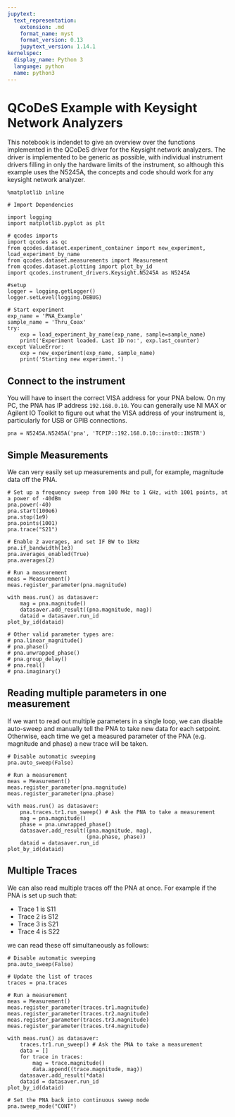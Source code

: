 ```yaml
---
jupytext:
  text_representation:
    extension: .md
    format_name: myst
    format_version: 0.13
    jupytext_version: 1.14.1
kernelspec:
  display_name: Python 3
  language: python
  name: python3
---
```


# QCoDeS Example with Keysight Network Analyzers

This notebook is indendet to give an overview over the functions implemented in the QCoDeS driver for the Keysight network analyzers. The driver is implemented to be generic as possible, with individual instrument drivers filling in only the hardware limits of the instrument, so although this example uses the N5245A, the concepts and code should work for any keysight network analyzer.

```{code-cell} ipython3
%matplotlib inline
```

```{code-cell} ipython3
# Import Dependencies

import logging
import matplotlib.pyplot as plt

# qcodes imports
import qcodes as qc
from qcodes.dataset.experiment_container import new_experiment, load_experiment_by_name
from qcodes.dataset.measurements import Measurement
from qcodes.dataset.plotting import plot_by_id
import qcodes.instrument_drivers.Keysight.N5245A as N5245A

#setup
logger = logging.getLogger()
logger.setLevel(logging.DEBUG)

# Start experiment
exp_name = 'PNA_Example'
sample_name = 'Thru_Coax'
try:
    exp = load_experiment_by_name(exp_name, sample=sample_name)
    print('Experiment loaded. Last ID no:', exp.last_counter)
except ValueError:
    exp = new_experiment(exp_name, sample_name)
    print('Starting new experiment.')
```

## Connect to the instrument

You will have to insert the correct VISA address for your PNA below. On my PC, the PNA has IP address `192.168.0.10`. You can generally use NI MAX or Agilent IO Toolkit to figure out what the VISA address of your instrument is, particularly for USB or GPIB connections.

```{code-cell} ipython3
pna = N5245A.N5245A('pna', 'TCPIP::192.168.0.10::inst0::INSTR')
```

## Simple Measurements

We can very easily set up measurements and pull, for example, magnitude data off the PNA.

```{code-cell} ipython3
# Set up a frequency sweep from 100 MHz to 1 GHz, with 1001 points, at a power of -40dBm
pna.power(-40)
pna.start(100e6)
pna.stop(1e9)
pna.points(1001)
pna.trace("S21")

# Enable 2 averages, and set IF BW to 1kHz
pna.if_bandwidth(1e3)
pna.averages_enabled(True)
pna.averages(2)

# Run a measurement
meas = Measurement()
meas.register_parameter(pna.magnitude)

with meas.run() as datasaver:
    mag = pna.magnitude()
    datasaver.add_result((pna.magnitude, mag))
    dataid = datasaver.run_id
plot_by_id(dataid)

# Other valid parameter types are:
# pna.linear_magnitude()
# pna.phase()
# pna.unwrapped_phase()
# pna.group_delay()
# pna.real()
# pna.imaginary()
```

## Reading multiple parameters in one measurement

If we want to read out multiple parameters in a single loop, we can disable auto-sweep and manually tell the PNA to take new data for each setpoint. Otherwise, each time we get a measured parameter of the PNA (e.g. magnitude and phase) a new trace will be taken.

```{code-cell} ipython3
# Disable automatic sweeping
pna.auto_sweep(False)

# Run a measurement
meas = Measurement()
meas.register_parameter(pna.magnitude)
meas.register_parameter(pna.phase)

with meas.run() as datasaver:
    pna.traces.tr1.run_sweep() # Ask the PNA to take a measurement
    mag = pna.magnitude()
    phase = pna.unwrapped_phase()
    datasaver.add_result((pna.magnitude, mag),
                         (pna.phase, phase))
    dataid = datasaver.run_id
plot_by_id(dataid)
```

## Multiple Traces

We can also read multiple traces off the PNA at once. For example if the PNA is set up such that:
 - Trace 1 is S11
 - Trace 2 is S12
 - Trace 3 is S21
 - Trace 4 is S22

we can read these off simultaneously as follows:

```{code-cell} ipython3
# Disable automatic sweeping
pna.auto_sweep(False)

# Update the list of traces
traces = pna.traces

# Run a measurement
meas = Measurement()
meas.register_parameter(traces.tr1.magnitude)
meas.register_parameter(traces.tr2.magnitude)
meas.register_parameter(traces.tr3.magnitude)
meas.register_parameter(traces.tr4.magnitude)

with meas.run() as datasaver:
    traces.tr1.run_sweep() # Ask the PNA to take a measurement
    data = []
    for trace in traces:
        mag = trace.magnitude()
        data.append((trace.magnitude, mag))
    datasaver.add_result(*data)
    dataid = datasaver.run_id
plot_by_id(dataid)
```

```{code-cell} ipython3
# Set the PNA back into continuous sweep mode
pna.sweep_mode("CONT")
```
